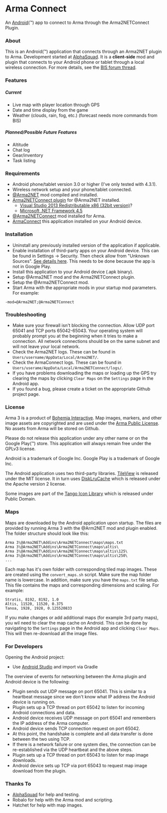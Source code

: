 Arma Connect
===========

An [Android](http://www.android.com/)(&trade;) app to connect to Arma through the Arma2NETConnect Plugin.


### About

This is an Android(&trade;) application that connects through an Arma2NET plugin to Arma.  Development started at [AlphaSquad](http://alphasquad.net/forum/viewtopic.php?f=71&t=3622).  It is a **client-side** mod and plugin
that connects to your Android phone or tablet through a local wireless connection.  For more details,
see the [BIS forum thread](http://forums.bistudio.com/showthread.php?183223).

### Features

##### Current
* Live map with player location through GPS
* Date and time display from the game
* Weather (clouds, rain, fog, etc.) (forecast needs more commands from BIS)

##### Planned/Possible Future Features
* Altitude
* Chat log
* Gear/inventory
* Task listing

### Requirements

* Android phone/tablet version 3.0 or higher (I've only tested with 4.3.1).
* Wireless network setup and your phone/tablet connected.
* [@Arma2NET](https://github.com/ScottNZ/Arma2NET) mod compiled and installed.
* [Arma2NETConnect plugin](https://github.com/firefly2442/Arma2NETConnectPlugin) for @Arma2NET installed.
  * [Visual Studio 2013 Redistributable x86 (32bit version)](http://www.microsoft.com/en-us/download/details.aspx?id=40784)?
  * [Microsoft .NET Framework 4.5](http://www.microsoft.com/en-us/download/details.aspx?id=30653)
* [@Arma2NETConnect](https://github.com/firefly2442/ArmaConnect-mod) mod installed for Arma.
* [ArmaConnect](https://github.com/firefly2442/ArmaConnect) this application installed on your Android device.

### Installation

* Uninstall any previously installed version of the application if applicable.
* Enable installation of third-party apps on your Android device.  This can be found in Settings -> Security.  Then check allow from "Unknown Sources".  [See details here](https://developer.android.com/distribute/tools/open-distribution.html).  This needs to be done because the app is not in Google Play.
* Install this application to your Android device (.apk binary).
* Setup @Arma2NET mod and the Arma2NETConnect plugin.
* Setup the @Arma2NETConnect mod.
* Start Arma with the appropriate mods in your startup mod parameters.  For example:
````
-mod=@Arma2NET;@Arma2NETConnect
````

### Troubleshooting

* Make sure your firewall isn't blocking the connection.  Allow UDP port 65041 and TCP ports 65042-65043. Your operating system will probably prompt you at the beginning when it
tries to make a connection. All network connections should be on the same subnet and will not leave your local network.
* Check the Arma2NET logs.  These can be found in `Users/username/AppData/Local/Arma2NET/`.
* Check the ArmaConnect logs.  These can be found in `Users/userame/AppData/Local/Arma2NETConnect/logs/`.
* If you have problems downloading the maps or loading up the GPS try clearing
the maps by clicking `Clear Maps` on the `Settings` page in the Android app.
* If you found a bug, please create a ticket on the appropriate Github project page.

### License

Arma 3 is a product of [Bohemia Interactive](http://www.bistudio.com).  Map images, markers, and other image assets are copyrighted and are used under the [Arma Public License](http://www.bistudio.com/community/licenses/arma-public-license).  No assets from Arma will be stored on Github.

Please do not release this application under any other name or on the Google Play(&trade;) store.  This application will always remain free under the GPLv3 license.

Android is a trademark of Google Inc.  Google Play is a trademark of Google Inc.

The Android application uses two third-party libraries.  [TileView](https://github.com/moagrius/TileView) is released under the MIT license.  It in turn uses [DiskLruCache](https://github.com/JakeWharton/DiskLruCache) which is released under the Apache version 2 license.

Some images are part of the [Tango Icon Library](http://tango.freedesktop.org/Tango_Icon_Library) which is released under Public Domain.

### Maps

Maps are downloaded by the Android application upon startup.  The files are provided
by running Arma 3 with the @Arm2NET mod and plugin enabled.  The folder structure should
look like this:

```
Arma 3\@Arma2NET\Addins\Arma2NETConnect\maps\maps.txt
Arma 3\@Arma2NET\Addins\Arma2NETConnect\maps\altis\
Arma 3\@Arma2NET\Addins\Arma2NETConnect\maps\altis\125\
Arma 3\@Arma2NET\Addins\Arma2NETConnect\maps\altis\250\
...
```

Each map has it's own folder with corresponding tiled map images.  These are created
using the `convert_maps.sh` script.  Make sure the map folder name is lowercase.
In addition, make sure you have the `maps.txt` file setup.
This file contains the maps and corresponding dimensions and scaling.  For example:

```
Stratis, 8192, 8192, 1.0
Altis, 11520, 11520, 0.375
Tanoa, 1928, 1928, 0.125520833
```

If you make changes or add additional maps (for example 3rd party maps), you wil need
to clear the map cache on Android.  This can be done by navigating to the `Settings`
page in the Android app and clicking `Clear Maps`.  This will then re-download
all the image files.

### For Developers

Opening the Android project:

* Use [Android Studio](https://developer.android.com/studio/index.html) and import via Gradle

The overview of events for networking between the Arma plugin and Android device is the following:


* Plugin sends out UDP message on port 65041. This is similar to a heartbeat message since we don't know what IP address the Android device is running on.
* Plugin sets up a TCP thread on port 65042 to listen for incoming Android connections and data.
* Android device receives UDP message on port 65041 and remembers the IP address of the Arma computer.
* Android device sends TCP connection request on port 65042.
* At this point, the handshake is complete and all data transfer is done between the two using TCP.
* If there is a network failure or one system dies, the connection can be re-established via the UDP heartbeat and the above steps.
* Plugin sets up a TCP thread on port 65043 to listen for map image downloads.
* Android device sets up TCP via port 65043 to request map image download from the plugin.


### Thanks To

* [AlphaSquad](http://alphasquad.net) for help and testing.
* Robalo for help with the Arma mod and scripting.
* Hatchet for help with map images.

